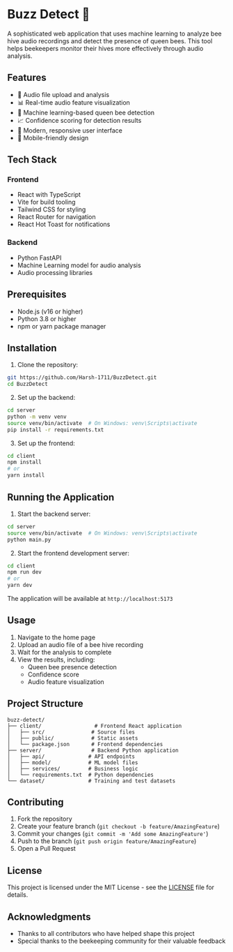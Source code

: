 # Buzz Detect 🐝

A sophisticated web application that uses machine learning to analyze bee hive audio recordings and detect the presence of queen bees. This tool helps beekeepers monitor their hives more effectively through audio analysis.

## Features

- 🎵 Audio file upload and analysis
- 📊 Real-time audio feature visualization
- 🧠 Machine learning-based queen bee detection
- 📈 Confidence scoring for detection results
- 🎨 Modern, responsive user interface
- 📱 Mobile-friendly design

## Tech Stack

### Frontend
- React with TypeScript
- Vite for build tooling
- Tailwind CSS for styling
- React Router for navigation
- React Hot Toast for notifications

### Backend
- Python FastAPI
- Machine Learning model for audio analysis
- Audio processing libraries

## Prerequisites

- Node.js (v16 or higher)
- Python 3.8 or higher
- npm or yarn package manager

## Installation

1. Clone the repository:
```bash
git https://github.com/Harsh-1711/BuzzDetect.git
cd BuzzDetect
```

2. Set up the backend:
```bash
cd server
python -m venv venv
source venv/bin/activate  # On Windows: venv\Scripts\activate
pip install -r requirements.txt
```

3. Set up the frontend:
```bash
cd client
npm install
# or
yarn install
```

## Running the Application

1. Start the backend server:
```bash
cd server
source venv/bin/activate  # On Windows: venv\Scripts\activate
python main.py
```

2. Start the frontend development server:
```bash
cd client
npm run dev
# or
yarn dev
```

The application will be available at `http://localhost:5173`

## Usage

1. Navigate to the home page
2. Upload an audio file of a bee hive recording
3. Wait for the analysis to complete
4. View the results, including:
   - Queen bee presence detection
   - Confidence score
   - Audio feature visualization

## Project Structure

```
buzz-detect/
├── client/                 # Frontend React application
│   ├── src/               # Source files
│   ├── public/            # Static assets
│   └── package.json       # Frontend dependencies
├── server/                # Backend Python application
│   ├── api/              # API endpoints
│   ├── model/            # ML model files
│   ├── services/         # Business logic
│   └── requirements.txt  # Python dependencies
└── dataset/              # Training and test datasets
```

## Contributing

1. Fork the repository
2. Create your feature branch (`git checkout -b feature/AmazingFeature`)
3. Commit your changes (`git commit -m 'Add some AmazingFeature'`)
4. Push to the branch (`git push origin feature/AmazingFeature`)
5. Open a Pull Request

## License

This project is licensed under the MIT License - see the [LICENSE](LICENSE) file for details.

## Acknowledgments

- Thanks to all contributors who have helped shape this project
- Special thanks to the beekeeping community for their valuable feedback 